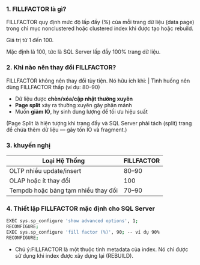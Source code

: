 ### 1. FILLFACTOR là gì?

FILLFACTOR quy định mức độ lấp đầy (%) của mỗi trang dữ liệu (data page) trong chỉ mục nonclustered hoặc clustered index khi được tạo hoặc rebuild.

Giá trị từ 1 đến 100.

Mặc định là 100, tức là SQL Server lấp đầy 100% trang dữ liệu.

### 2. Khi nào nên thay đổi FILLFACTOR?

FILLFACTOR không nên thay đổi tùy tiện. Nó hữu ích khi:
                                             | 
Tình huống nên dùng FILLFACTOR thấp (ví dụ: 80–90) 

- Dữ liệu được **chèn/xóa/cập nhật thường xuyên**          
- **Page split** xảy ra thường xuyên gây phân mảnh         
- Muốn **giảm IO**, hy sinh dung lượng để tối ưu hiệu suất 

(Page Split là hiện tượng khi trang đầy và SQL Server phải tách (split) trang để chứa thêm dữ liệu — gây tốn IO và fragment.)

### 3. khuyến nghị

| Loại Hệ Thống                       | FILLFACTOR |
| ----------------------------------- | ---------- |
| OLTP nhiều update/insert            | 80–90      |
| OLAP hoặc ít thay đổi               | 100        |
| Tempdb hoặc bảng tạm nhiều thay đổi | 70–90      |

### 4. Thiết lập FILLFACTOR mặc định cho SQL Server

```bash
EXEC sys.sp_configure 'show advanced options', 1;
RECONFIGURE;
EXEC sys.sp_configure 'fill factor (%)', 90; -- ví dụ 90%
RECONFIGURE;
```

- Chú ý:FILLFACTOR là một thuộc tính metadata của index. Nó chỉ được sử dụng khi index được xây dựng lại (REBUILD).


